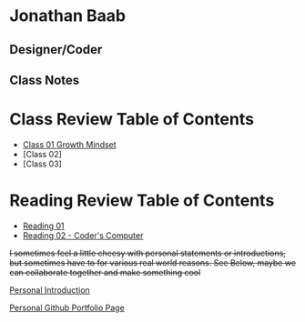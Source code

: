 # Jonathan Baab
## Designer/Coder

## Class Notes

# Class Review Table of Contents

- [Class 01 Growth Mindset](Class_01_GrowthMindset.md)
- [Class 02]
- [Class 03]


# Reading Review Table of Contents

- [Reading 01](Reading_Class_01.md)
- [Reading 02 - Coder's Computer](reading02.md)





~~I sometimes feel a little cheesy with personal statements or introductions, but sometimes have to for various real world reasons. See Below, maybe we can collaborate together and make something cool~~


[Personal Introduction](Introduction.md)

[Personal Github Portfolio Page](https://github.com/jonathanbaab)

